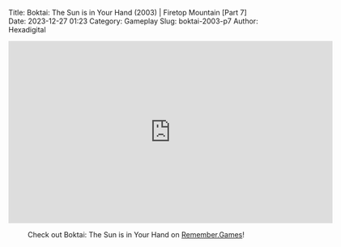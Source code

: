 Title: Boktai: The Sun is in Your Hand (2003) | Firetop Mountain [Part 7]
Date: 2023-12-27 01:23
Category: Gameplay
Slug: boktai-2003-p7
Author: Hexadigital

<center><iframe src="https://www.youtube.com/embed/WCRSmmWSPNE?feature=oembed" allow="accelerometer; autoplay; encrypted-media; gyroscope; picture-in-picture" width="640" height="360" frameborder="0"></iframe>

Check out Boktai: The Sun is in Your Hand on [Remember.Games](https://remember.games/game/107/boktai-the-sun-is-in-your-hand/)!</center>